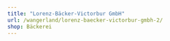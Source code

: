 ```yaml
---
title: "Lorenz-Bäcker-Victorbur GmbH"
url: /wangerland/lorenz-baecker-victorbur-gmbh-2/
shop: Bäckerei
---
```

